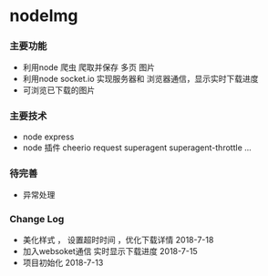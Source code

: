 # nodeImg
### 主要功能
 - 利用node 爬虫 爬取并保存 多页 图片
 - 利用node socket.io 实现服务器和 浏览器通信，显示实时下载进度
 - 可浏览已下载的图片
### 主要技术
 - node  express 
 - node 插件 cheerio  request   superagent  superagent-throttle ...
 
### 待完善
 - 异常处理
 
 ### Change Log
 - 美化样式 ， 设置超时时间 ，优化下载详情 2018-7-18
 - 加入websoket通信 实时显示下载进度  2018-7-15
 - 项目初始化   2018-7-13